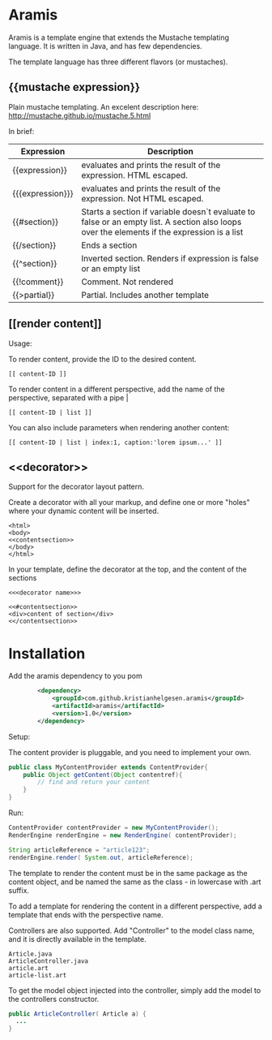 Aramis
========

Aramis is a template engine that extends the Mustache templating language. It is written in Java, and has few dependencies.

The template language has three different flavors (or mustaches).

{{mustache expression}}
------
Plain mustache templating. An excelent description here: http://mustache.github.io/mustache.5.html

In brief:

| Expression | Description |
|-------|--------|
| {{expression}} | evaluates and prints the result of the expression. HTML escaped. |
| {{{expression}}} | evaluates and prints the result of the expression. Not HTML escaped. |
| {{#section}} | Starts a section if variable doesn`t evaluate to false or an empty list. A section also loops over the elements if the expression is a list |
| {{/section}} | Ends a section |
| {{^section}} | Inverted section. Renders if expression is false or an empty list |
| {{!comment}} | Comment. Not rendered |
| {{>partial}} | Partial. Includes another template |


[[render content]]
-------

Usage: 

To render content, provide the ID to the desired content. 
```
[[ content-ID ]]
```

To render content in a different perspective, add the name of the perspective, separated with a pipe |
```
[[ content-ID | list ]]
```

You can also include parameters when rendering another content:
```
[[ content-ID | list | index:1, caption:'lorem ipsum...' ]]
```



&lt;&lt;decorator>>
-------
Support for the decorator layout pattern. 

Create a decorator with all your markup, and define one or more "holes" where your dynamic content will be inserted.

```
<html>
<body>
<<contentsection>>
</body>
</html>

```

In your template, define the decorator at the top, and the content of the sections
```
<<<decorator name>>>

<<#contentsection>>
<div>content of section</div>
<</contentsection>>
```




Installation
==============

Add the aramis dependency to you pom

```xml
		<dependency>
		    <groupId>com.github.kristianhelgesen.aramis</groupId>
		    <artifactId>aramis</artifactId>
		    <version>1.0</version>
		</dependency>			
```

Setup:

The content provider is pluggable, and you need to implement your own.

```java
public class MyContentProvider extends ContentProvider{
	public Object getContent(Object contentref){
		// find and return your content
	}
}
```

Run:

```java
ContentProvider contentProvider = new MyContentProvider();
RenderEngine renderEngine = new RenderEngine( contentProvider);

String articleReference = "article123";
renderEngine.render( System.out, articleReference);
```


The template to render the content must be in the same package as the content object, and be named the same as the class - in lowercase with .art suffix.

To add a template for rendering the content in a different perspective, add a template that ends with the perspective name.
 
Controllers are also supported. Add "Controller" to the model class name, and it is directly available in the template. 

```
Article.java
ArticleController.java
article.art
article-list.art
```



To get the model object injected into the controller, simply add the model to the controllers constructor.
```java
public ArticleController( Article a) {
  ...
}
```




